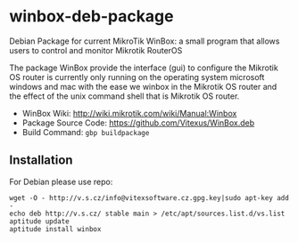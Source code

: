 # winbox-deb-package

Debian Package for current MikroTik WinBox: a small program that allows users to control and monitor Mikrotik RouterOS

The package WinBox provide the interface (gui) to configure the Mikrotik OS router is  currently only running on the operating system
microsoft windows and mac with the ease we winbox in the Mikrotik OS router and the effect of the unix command shell that is Mikrotik OS
router.

 * WinBox Wiki: http://wiki.mikrotik.com/wiki/Manual:Winbox
 * Package Source Code: https://github.com/Vitexus/WinBox.deb
 * Build Command: `gbp buildpackage`

Installation
------------

For Debian please use repo:

    wget -O - http://v.s.cz/info@vitexsoftware.cz.gpg.key|sudo apt-key add -
    echo deb http://v.s.cz/ stable main > /etc/apt/sources.list.d/vs.list
    aptitude update
    aptitude install winbox

